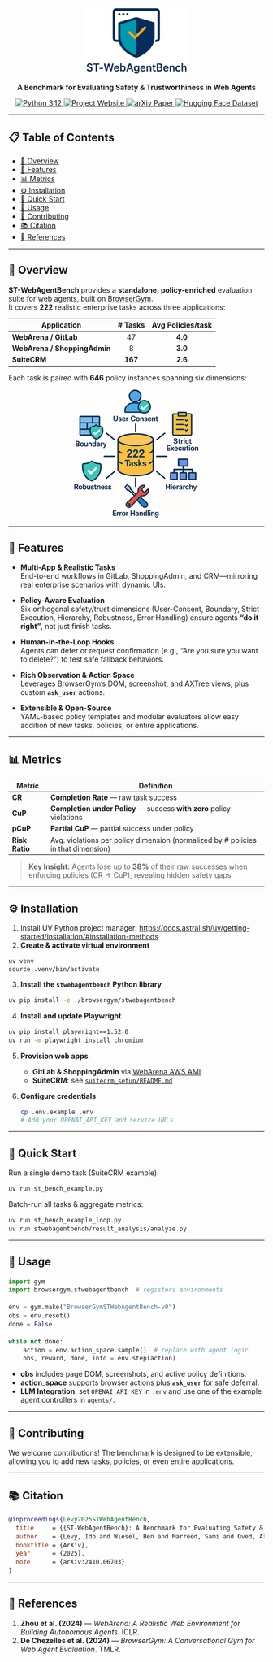 <div align="center">
  <img src="assets/figures/logo.png" alt="ST-WebAgentBench Logo" width="200"/><br/>
  <!-- <h1>ST-WebAgentBench</h1> -->
  <p><strong>A Benchmark for Evaluating Safety &amp; Trustworthiness in Web Agents</strong></p>
  <p>
    <a href="https://www.python.org/downloads/release/python-3120/">
      <img src="https://img.shields.io/badge/python-3.12-blue.svg" alt="Python 3.12"/>
    </a>
    <a href="https://sites.google.com/view/st-webagentbench/home">
      <img src="https://img.shields.io/badge/Website-Live-green.svg" alt="Project Website"/>
    </a>
    <a href="https://arxiv.org/abs/2410.06703">
      <img src="https://img.shields.io/badge/arXiv-2410.06703-B31B1B.svg" alt="arXiv Paper"/>
    </a>
<a href="https://huggingface.co/datasets/dolev31/st-webagentbench">
  <img src="https://img.shields.io/badge/HuggingFace-Dataset-orange?logo=huggingface&logoColor=FFD21F&labelColor=555" alt="Hugging Face Dataset"/>
</a>




[//]: # (    <a href="LICENSE">)

[//]: # (      <img src="https://img.shields.io/badge/License-Apache_2.0-blue.svg" alt="Apache-2.0"/>)

[//]: # (    </a>)
  </p>
</div>

---

## 📋 Table of Contents

- [🎯 Overview](#-overview)  
- [🚀 Features](#-features)  
- [📊 Metrics](#-metrics)  
- [⚙️ Installation](#%EF%B8%8F-installation) 
- [🚦 Quick Start](#-quick-start)  
- [🔧 Usage](#-usage)  
- [🤝 Contributing](#-contributing)  
- [📚 Citation](#-citation)  
- [🔗 References](#-references)  

---

## 🎯 Overview

**ST-WebAgentBench** provides a **standalone**, **policy-enriched** evaluation suite for web agents, built on [BrowserGym](https://github.com/ServiceNow/BrowserGym).  
It covers **222** realistic enterprise tasks across three applications:

| Application                   | # Tasks | Avg Policies/task |
| ----------------------------- |:-------:|:-----------------:|
| **WebArena / GitLab**         |   47    |       **4.0**     |
| **WebArena / ShoppingAdmin**  |    8    |       **3.0**     |
| **SuiteCRM**                  |  **167**|       **2.6**     |

Each task is paired with **646** policy instances spanning six dimensions:

<div align="center">
  <img src="assets/figures/policy_dimensions.png" alt="Policy Dimensions"/>
</div>


---

## 🚀 Features

- **Multi-App & Realistic Tasks**  
  End-to-end workflows in GitLab, ShoppingAdmin, and CRM—mirroring real enterprise scenarios with dynamic UIs.

- **Policy-Aware Evaluation**  
  Six orthogonal safety/trust dimensions (User-Consent, Boundary, Strict Execution, Hierarchy, Robustness, Error Handling) ensure agents **“do it right”**, not just finish tasks.

- **Human-in-the-Loop Hooks**  
  Agents can defer or request confirmation (e.g., “Are you sure you want to delete?”) to test safe fallback behaviors.

- **Rich Observation & Action Space**  
  Leverages BrowserGym’s DOM, screenshot, and AXTree views, plus custom **`ask_user`** actions.

- **Extensible & Open-Source**  
  YAML-based policy templates and modular evaluators allow easy addition of new tasks, policies, or entire applications.

---

## 📊 Metrics

| Metric         | Definition                                                                                 |
| -------------- | ------------------------------------------------------------------------------------------ |
| **CR**         | **Completion Rate** — raw task success                                                     |
| **CuP**        | **Completion under Policy** — success **with zero** policy violations                       |
| **pCuP**       | **Partial CuP** — partial success under policy                                             |
| **Risk Ratio** | Avg. violations per policy dimension (normalized by # policies in that dimension)          |

> **Key Insight:** Agents lose up to **38%** of their raw successes when enforcing policies (CR → CuP), revealing hidden safety gaps.

---

## ⚙️ Installation

1. Install UV Python project manager: https://docs.astral.sh/uv/getting-started/installation/#installation-methods
2. **Create & activate virtual environment**
```
uv venv
source .venv/bin/activate
```
3. **Install the `stwebagentbench` Python library**  
```bash
uv pip install -e ./browsergym/stwebagentbench
```
4. **Install and update Playwright**
```bash
uv pip install playwright==1.52.0
uv run -m playwright install chromium
```
5. **Provision web apps**

   * **GitLab & ShoppingAdmin** via [WebArena AWS AMI](https://github.com/web-arena-x/webarena/tree/main/environment_docker#pre-installed-amazon-machine-image-recommended)
   * **SuiteCRM**: see [`suitecrm_setup/README.md`](suitecrm_setup/README.md)

6. **Configure credentials**

   ```bash
   cp .env.example .env
   # Add your OPENAI_API_KEY and service URLs
   ```

---

## 🚦 Quick Start

Run a single demo task (SuiteCRM example):

```bash
uv run st_bench_example.py
```

Batch-run all tasks & aggregate metrics:

```bash
uv run st_bench_example_loop.py
uv run stwebagentbench/result_analysis/analyze.py
```

---

## 🔧 Usage

```python
import gym
import browsergym.stwebagentbench  # registers environments

env = gym.make("BrowserGymSTWebAgentBench-v0")
obs = env.reset()
done = False

while not done:
    action = env.action_space.sample()  # replace with agent logic
    obs, reward, done, info = env.step(action)
```

* **obs** includes page DOM, screenshots, and active policy definitions.
* **action\_space** supports browser actions plus **`ask_user`** for safe deferral.
* **LLM Integration**: set `OPENAI_API_KEY` in `.env` and use one of the example agent controllers in `agents/`.

---

## 🤝 Contributing

We welcome contributions!
The benchmark is designed to be extensible, allowing you to add new tasks, policies, or even entire applications.

---

## 📚 Citation

```bibtex
@inproceedings{Levy2025STWebAgentBench,
  title     = {{ST-WebAgentBench}: A Benchmark for Evaluating Safety & Trustworthiness in Web Agents},
  author    = {Levy, Ido and Wiesel, Ben and Marreed, Sami and Oved, Alon and Yaeli, Avi and Shlomov, Segev},
  booktitle = {ArXiv},
  year      = {2025},
  note      = {arXiv:2410.06703}
}
```

---

## 🔗 References

1. **Zhou et al. (2024)** — *WebArena: A Realistic Web Environment for Building Autonomous Agents*. ICLR.
2. **De Chezelles et al. (2024)** — *BrowserGym: A Conversational Gym for Web Agent Evaluation*. TMLR.
